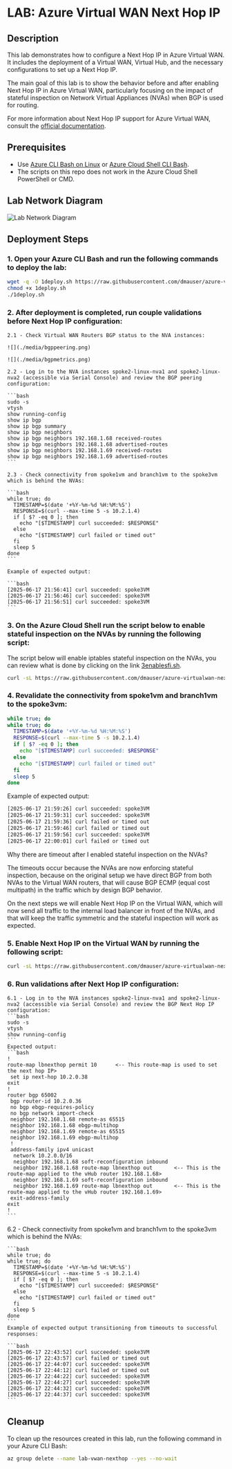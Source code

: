# LAB: Azure Virtual WAN Next Hop IP

## Description

This lab demonstrates how to configure a Next Hop IP in Azure Virtual WAN. It includes the deployment of a Virtual WAN, Virtual Hub, and the necessary configurations to set up a Next Hop IP.

The main goal of this lab is to show the behavior before and after enabling Next Hop IP in Azure Virtual WAN, particularly focusing on the impact of stateful inspection on Network Virtual Appliances (NVAs) when BGP is used for routing.

For more information about Next Hop IP  support for Azure Virtual WAN, consult the [official documentation](https://learn.microsoft.com/en-us/azure/virtual-wan/next-hop-ip).

## Prerequisites
- Use [Azure CLI Bash on Linux](https://learn.microsoft.com/en-us/cli/azure/install-azure-cli-linux) or [Azure Cloud Shell CLI Bash](https://shell.azure.com).
- The scripts on this repo does not work in the Azure Cloud Shell PowerShell or CMD.

## Lab Network Diagram

![Lab Network Diagram](./media/diagram.png)

## Deployment Steps

### 1. Open your Azure CLI Bash and run the following commands to deploy the lab:

```bash
wget -q -O 1deploy.sh https://raw.githubusercontent.com/dmauser/azure-virtualwan-nexthop/refs/heads/main/1deploy.sh
chmod +x 1deploy.sh
./1deploy.sh
```

### 2. After deployment is completed, run couple validations before Next Hop IP configuration:

    2.1 - Check Virtual WAN Routers BGP status to the NVA instances:

    ![](./media/bgppeering.png)

    ![](./media/bgpmetrics.png)

    2.2 - Log in to the NVA instances spoke2-linux-nva1 and spoke2-linux-nva2 (accessible via Serial Console) and review the BGP peering configuration:
   
    ```bash
    sudo -s
    vtysh 
    show running-config
    show ip bgp
    show ip bgp summary
    show ip bgp neighbors
    show ip bgp neighbors 192.168.1.68 received-routes
    show ip bgp neighbors 192.168.1.68 advertised-routes
    show ip bgp neighbors 192.168.1.69 received-routes
    show ip bgp neighbors 192.168.1.69 advertised-routes
    ```

    2.3 - Check connectivity from spoke1vm and branch1vm to the spoke3vm which is behind the NVAs:
    
    ```bash
    while true; do
      TIMESTAMP=$(date '+%Y-%m-%d %H:%M:%S')
      RESPONSE=$(curl --max-time 5 -s 10.2.1.4)
      if [ $? -eq 0 ]; then
        echo "[$TIMESTAMP] curl succeeded: $RESPONSE"
      else
        echo "[$TIMESTAMP] curl failed or timed out"
      fi
      sleep 5
    done
    ```

    Example of expected output:

    ```bash
    [2025-06-17 21:56:41] curl succeeded: spoke3VM
    [2025-06-17 21:56:46] curl succeeded: spoke3VM
    [2025-06-17 21:56:51] curl succeeded: spoke3VM
    ```

### 3. On the Azure Cloud Shell run the script below to enable stateful inspection on the NVAs by running the following script:

The script below will enable iptables stateful inspection on the NVAs, you can review what is done by clicking on the link [3enablesfi.sh](https://raw.githubusercontent.com/dmauser/azure-virtualwan-nexthop/refs/heads/main/3enablesfi.sh).

```bash
curl -sL https://raw.githubusercontent.com/dmauser/azure-virtualwan-nexthop/refs/heads/main/3enablesfi.sh | bash
```

### 4. Revalidate the connectivity from spoke1vm and branch1vm to the spoke3vm:

```bash
while true; do
while true; do
  TIMESTAMP=$(date '+%Y-%m-%d %H:%M:%S')
  RESPONSE=$(curl --max-time 5 -s 10.2.1.4)
  if [ $? -eq 0 ]; then
    echo "[$TIMESTAMP] curl succeeded: $RESPONSE"
  else
    echo "[$TIMESTAMP] curl failed or timed out"
  fi
  sleep 5
done
```

Example of expected output:

```bash
[2025-06-17 21:59:26] curl succeeded: spoke3VM
[2025-06-17 21:59:31] curl succeeded: spoke3VM
[2025-06-17 21:59:36] curl failed or timed out
[2025-06-17 21:59:46] curl failed or timed out
[2025-06-17 21:59:56] curl succeeded: spoke3VM
[2025-06-17 22:00:01] curl failed or timed out
```

Why there are timeout after I enabled stateful inspection on the NVAs?

The timeouts occur because the NVAs are now enforcing stateful inspection, because on the original setup we have direct BGP from both NVAs to the Virtual WAN routers, that will cause BGP ECMP (equal cost multipath) in the traffic which by design BGP behavior.

On the next steps we will enable Next Hop IP on the Virtual WAN, which will now send all traffic to the internal load balancer in front of the NVAs, and that will keep the traffic symmetric and the stateful inspection will work as expected.

### 5. Enable Next Hop IP on the Virtual WAN by running the following script:

```bash
curl -sL https://raw.githubusercontent.com/dmauser/azure-virtualwan-nexthop/refs/heads/main/4setnexthop.sh | bash
```

### 6. Run validations **after** Next Hop IP configuration:

    6.1 - Log in to the NVA instances spoke2-linux-nva1 and spoke2-linux-nva2 (accessible via Serial Console) and review the BGP Next Hop IP configuration:
    ```bash
    sudo -s
    vtysh 
    show running-config
    ```
    Expected output:
    ```bash
    !
    route-map lbnexthop permit 10      <-- This route-map is used to set the next hop IP>
     set ip next-hop 10.2.0.38
    exit
    !
    router bgp 65002
     bgp router-id 10.2.0.36
     no bgp ebgp-requires-policy
     no bgp network import-check
     neighbor 192.168.1.68 remote-as 65515
     neighbor 192.168.1.68 ebgp-multihop
     neighbor 192.168.1.69 remote-as 65515
     neighbor 192.168.1.69 ebgp-multihop
     !
     address-family ipv4 unicast
      network 10.2.0.0/16
      neighbor 192.168.1.68 soft-reconfiguration inbound
      neighbor 192.168.1.68 route-map lbnexthop out       <-- This is the route-map applied to the vHub router 192.168.1.68>
      neighbor 192.168.1.69 soft-reconfiguration inbound
      neighbor 192.168.1.69 route-map lbnexthop out       <-- This is the route-map applied to the vHub router 192.168.1.69>
     exit-address-family
    exit
    !
    ```


  6.2 - Check connectivity from spoke1vm and branch1vm to the spoke3vm which is behind the NVAs:

    ```bash
    while true; do
    while true; do
      TIMESTAMP=$(date '+%Y-%m-%d %H:%M:%S')
      RESPONSE=$(curl --max-time 5 -s 10.2.1.4)
      if [ $? -eq 0 ]; then
        echo "[$TIMESTAMP] curl succeeded: $RESPONSE"
      else
        echo "[$TIMESTAMP] curl failed or timed out"
      fi
      sleep 5
    done
    ```
    Example of expected output transitioning from timeouts to successful responses:

    ```bash
    [2025-06-17 22:43:52] curl succeeded: spoke3VM
    [2025-06-17 22:43:57] curl failed or timed out
    [2025-06-17 22:44:07] curl succeeded: spoke3VM
    [2025-06-17 22:44:12] curl failed or timed out
    [2025-06-17 22:44:22] curl succeeded: spoke3VM
    [2025-06-17 22:44:27] curl succeeded: spoke3VM
    [2025-06-17 22:44:32] curl succeeded: spoke3VM
    [2025-06-17 22:44:37] curl succeeded: spoke3VM
    ```


## Cleanup

To clean up the resources created in this lab, run the following command in your Azure CLI Bash:

```bash
az group delete --name lab-vwan-nexthop --yes --no-wait
```
